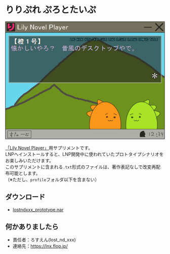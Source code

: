 # りりぷれ ぷろとたいぷ
![りりぷれ ぷろとたいぷ スクリーンショット](ss_lnp_proto.png "りりぷれ ぷろとたいぷ スクリーンショット")

[「Lily Novel Player」](https://github.com/lost-nd-xxx/LilyNovelPlayer/wiki)用サプリメントです。<br>
LNPへインストールすると、LNP開発中に使われていたプロトタイプシナリオをお楽しみいただけます。<br>
このサプリメントに含まれる`.txt`形式のファイルは、著作表記なしで改変再配布可能とします。<br>
（※ただし、`profile`フォルダ以下を含まない）

## ダウンロード
* [lostndxxx_prototype.nar](https://github.com/lost-nd-xxx/LilyNovelPlayer_Prototype_Scenarios/releases/latest/download/lostndxxx_prototype.nar)

## 何かありましたら
* 責任者：ろすえん(lost_nd_xxx)
* 連絡先：https://lnx.flop.jp/
